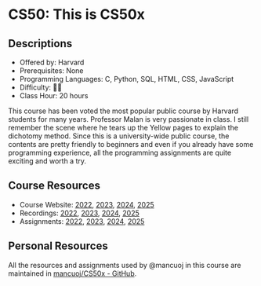 # CS50: This is CS50x

## Descriptions

- Offered by: Harvard
- Prerequisites: None
- Programming Languages: C, Python, SQL, HTML, CSS, JavaScript
- Difficulty: 🌟🌟
- Class Hour: 20 hours

This course has been voted the most popular public course by Harvard students for many years. Professor Malan is very passionate in class. I still remember the scene where he tears up the Yellow pages to explain the dichotomy method. Since this is a university-wide public course, the contents are pretty friendly to beginners and even if you already have some programming experience, all the programming assignments are quite exciting and worth a try.

## Course Resources

- Course Website: [2022](https://cs50.harvard.edu/x/2022/), [2023](https://cs50.harvard.edu/x/2023/), [2024](https://cs50.harvard.edu/x/2024/), [2025](https://cs50.harvard.edu/x/2025/)
- Recordings: [2022](https://cs50.harvard.edu/x/2022/), [2023](https://cs50.harvard.edu/x/2023/), [2024](https://cs50.harvard.edu/x/2024/), [2025](https://cs50.harvard.edu/x/2025/)
- Assignments: [2022](https://cs50.harvard.edu/x/2022/), [2023](https://cs50.harvard.edu/x/2023/), [2024](https://cs50.harvard.edu/x/2024/), [2025](https://cs50.harvard.edu/x/2025/)

## Personal Resources

All the resources and assignments used by @mancuoj in this course are maintained in [mancuoj/CS50x - GitHub](https://github.com/mancuoj/CS50x).
